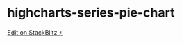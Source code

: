 # highcharts-series-pie-chart

[Edit on StackBlitz ⚡️](https://stackblitz.com/edit/highcharts-angular-line-olgsxb)